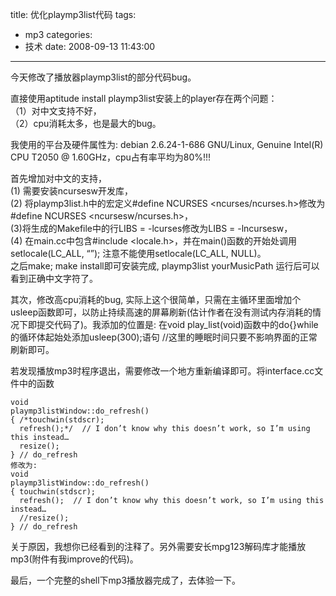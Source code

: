 title: 优化playmp3list代码
tags:
  - mp3
categories:
  - 技术
date: 2008-09-13 11:43:00
---
今天修改了播放器playmp3list的部分代码bug。

直接使用aptitude install playmp3list安装上的player存在两个问题：  
（1）对中文支持不好，  
（2）cpu消耗太多，也是最大的bug。  

我使用的平台及硬件属性为: debian 2.6.24-1-686 GNU/Linux, Genuine Intel(R) CPU T2050  @ 1.60GHz，cpu占有率平均为80%!!!

首先增加对中文的支持，  
(1) 需要安装ncursesw开发库，  
(2) 将playmp3list.h中的宏定义#define NCURSES <ncurses/ncurses.h>修改为#define NCURSES <ncursesw/ncurses.h>，  
(3)将生成的Makefile中的行LIBS =  -lcurses修改为LIBS =  -lncursesw，  
(4) 在main.cc中包含#include <locale.h>，并在main()函数的开始处调用setlocale(LC_ALL, “”); 注意不能使用setlocale(LC_ALL, NULL)。   
之后make; make install即可安装完成, playmp3list yourMusicPath 运行后可以看到正确中文字符了。

其次，修改高cpu消耗的bug, 实际上这个很简单，只需在主循环里面增加个usleep函数即可，以防止持续高速的屏幕刷新(估计作者在没有测试内存消耗的情况下即提交代码了)。我添加的位置是: 在void play_list(void)函数中的do{}while的循环体起始处添加usleep(300);语句 //这里的睡眠时间只要不影响界面的正常刷新即可。

若发现播放mp3时程序退出，需要修改一个地方重新编译即可。将interface.cc文件中的函数
```
void
playmp3listWindow::do_refresh()
{ /*touchwin(stdscr);
  refresh();*/  // I don’t know why this doesn’t work, so I’m using this instead…
  resize();
} // do_refresh
修改为:
void
playmp3listWindow::do_refresh()
{ touchwin(stdscr);
  refresh();  // I don’t know why this doesn’t work, so I’m using this instead…
  //resize();
} // do_refresh
```
关于原因，我想你已经看到的注释了。另外需要安长mpg123解码库才能播放mp3(附件有我improve的代码)。

最后，一个完整的shell下mp3播放器完成了，去体验一下。